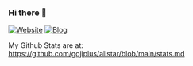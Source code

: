 ### Hi there 👋

[![Website](https://img.shields.io/badge/Website-brightgreen)](https://gsood.com)
[![Blog](https://img.shields.io/badge/Blog-brightgreen)](https://gojiberries.io)


My Github Stats are at: https://github.com/gojiplus/allstar/blob/main/stats.md

<!--
**soodoku/soodoku** is a ✨ _special_ ✨ repository because its `README.md` (this file) appears on your GitHub profile.

Here are some ideas to get you started:

- 🔭 I’m currently working on ...
- 🌱 I’m currently learning ...
- 👯 I’m looking to collaborate on ...
- 🤔 I’m looking for help with ...
- 💬 Ask me about ...
- 📫 How to reach me: ...
- 😄 Pronouns: ...
- ⚡ Fun fact: ...
-->

